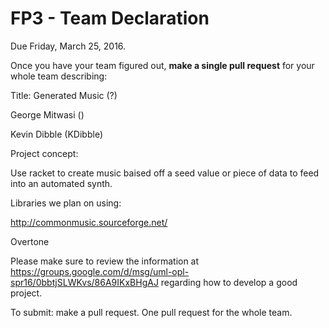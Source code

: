 # FP3 - Team Declaration

Due Friday, March 25, 2016.

Once you have your team figured out, **make a single pull request** for your whole team describing:

Title: Generated Music (?)

George Mitwasi ()

Kevin Dibble (KDibble)


Project concept:

Use racket to create music baised off a seed value or piece of data to feed into an automated synth.

Libraries we plan on using:

http://commonmusic.sourceforge.net/

Overtone



Please make sure to review the information at https://groups.google.com/d/msg/uml-opl-spr16/0bbtjSLWKvs/86A9IKxBHgAJ regarding how to develop a good project.

To submit: make a pull request. One pull request for the whole team.
